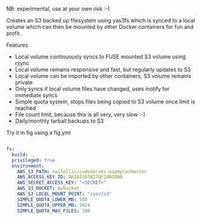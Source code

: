 NB: experimental, use at your own risk :-)

Creates an S3 backed up filesystem using yas3fs which is synced to a local volume which can then be mounted by other Docker containers for fun and profit.

Features

* Local volume continuously syncs to FUSE mounted S3 volume using rsync
* Local volume remains responsive and fast, but regularly updates to S3
* Local volume can be imported by other containers, S3 volume remains private
* Only syncs if local volume files have changed, uses inotify for immediate syncs
* Simple quota system, stops files being copied to S3 volume once limit is reached
* File count limit, because this is all very, very slow :-)
* Daily/monthly tarball backups to S3

Try it in fig using a fig.yml

```yaml

fs:
  build: .
  privileged: true
  environment:
    AWS_S3_PATH: neilellis/codeserver-example/master
    AWS_ACCESS_KEY_ID: AKIAIS67827QF2ABCQNQ
    AWS_SECRET_ACCESS_KEY: "<SECRET>"
    AWS_S3_BUCKET: mybucket
    AWS_S3_LOCAL_MOUNT_POINT: "/var/s3"
    SIMPLE_QUOTA_LOWER_MB: 100
    SIMPLE_QUOTA_UPPER_MB: 1024
    SIMPLE_QUOTA_MAX_FILES: 100

```


